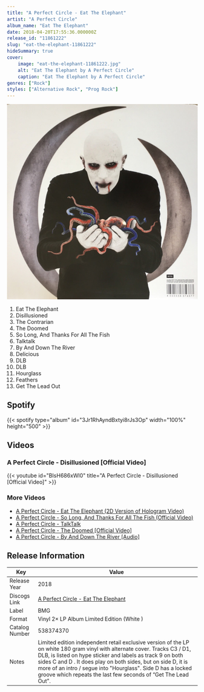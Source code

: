 ```yaml
---
title: "A Perfect Circle - Eat The Elephant"
artist: "A Perfect Circle"
album_name: "Eat The Elephant"
date: 2018-04-20T17:55:36.000000Z
release_id: "11861222"
slug: "eat-the-elephant-11861222"
hideSummary: true
cover:
    image: "eat-the-elephant-11861222.jpg"
    alt: "Eat The Elephant by A Perfect Circle"
    caption: "Eat The Elephant by A Perfect Circle"
genres: ["Rock"]
styles: ["Alternative Rock", "Prog Rock"]
---
```


![Eat The Elephant by A Perfect Circle](eat-the-elephant-11861222.jpg)

<!-- section break -->

1. Eat The Elephant
2. Disillusioned
3. The Contrarian
4. The Doomed
5. So Long, And Thanks For All The Fish
6. Talktalk
7. By And Down The River
8. Delicious
9. DLB
10. DLB
11. Hourglass
12. Feathers
13. Get The Lead Out

<!-- section break -->


## Spotify
{{< spotify type="album" id="3Jr1RhAyndBxtyi8rJs3Op" width="100%" height="500" >}}



## Videos
### A Perfect Circle - Disillusioned [Official Video]
{{< youtube id="BIsH686xWl0" title="A Perfect Circle - Disillusioned [Official Video]" >}}<br>

### More Videos

- [A Perfect Circle - Eat The Elephant (2D Version of Hologram Video)](https://www.youtube.com/watch?v=mdcdxpn0JHY)
- [A Perfect Circle - So Long, And Thanks For All The Fish (Official Video)](https://www.youtube.com/watch?v=UkHSmDxX1t4)
- [A Perfect Circle - TalkTalk](https://www.youtube.com/watch?v=-aOyAvbj2Fg)
- [A Perfect Circle - The Doomed [Official Video]](https://www.youtube.com/watch?v=SDvfbvuJtS8)
- [A Perfect Circle - By And Down The River [Audio]](https://www.youtube.com/watch?v=IL2N7d4WXzw)


## Release Information
|  Key           | Value                                                |
| ---------------| ---------------------------------------------------- |
| Release Year   | 2018                                   |
| Discogs Link   | [A Perfect Circle - Eat The Elephant](https://www.discogs.com/release/11861222-A-Perfect-Circle-Eat-The-Elephant) |
| Label          | BMG |
| Format         | Vinyl 2× LP Album Limited Edition (White ) |
| Catalog Number | 538374370 |
| Notes | Limited edition independent retail exclusive version of the LP on white 180 gram vinyl with alternate cover.   Tracks C3 / D1, DLB, is listed on hype sticker and labels as track 9 on both sides C and D .  It does play on both sides, but on side D, it is more of an intro / segue into "Hourglass".  Side D has a locked groove which repeats the last few seconds of “Get The Lead Out”. |